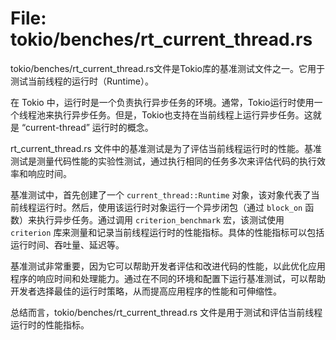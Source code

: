 # File: tokio/benches/rt_current_thread.rs

tokio/benches/rt_current_thread.rs文件是Tokio库的基准测试文件之一。它用于测试当前线程的运行时（Runtime）。

在 Tokio 中，运行时是一个负责执行异步任务的环境。通常，Tokio运行时使用一个线程池来执行异步任务。但是，Tokio也支持在当前线程上运行异步任务。这就是 “current-thread” 运行时的概念。

rt_current_thread.rs 文件中的基准测试是为了评估当前线程运行时的性能。基准测试是测量代码性能的实验性测试，通过执行相同的任务多次来评估代码的执行效率和响应时间。

基准测试中，首先创建了一个 `current_thread::Runtime` 对象，该对象代表了当前线程运行时。然后，使用该运行时对象运行一个异步闭包（通过 `block_on` 函数）来执行异步任务。通过调用 `criterion_benchmark` 宏，该测试使用 `criterion` 库来测量和记录当前线程运行时的性能指标。具体的性能指标可以包括运行时间、吞吐量、延迟等。

基准测试非常重要，因为它可以帮助开发者评估和改进代码的性能，以此优化应用程序的响应时间和处理能力。通过在不同的环境和配置下运行基准测试，可以帮助开发者选择最佳的运行时策略，从而提高应用程序的性能和可伸缩性。

总结而言，tokio/benches/rt_current_thread.rs 文件是用于测试和评估当前线程运行时的性能指标。

